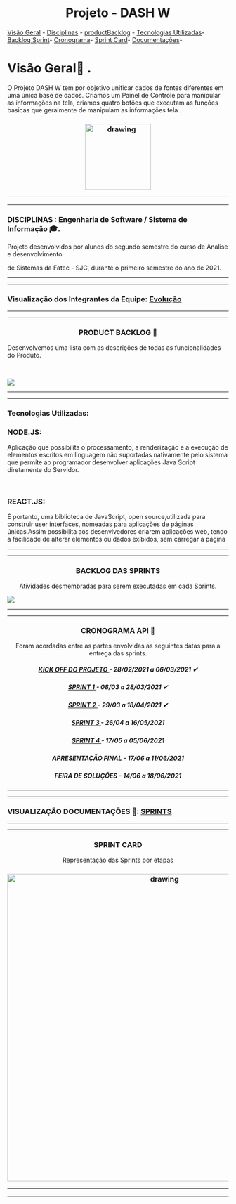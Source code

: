 <h1 align="center">Projeto - DASH W </h1

<p align="center">
    <a href="#Visao-Geral">Visão Geral</a> -
    <a href="#Disciplinas">Disciplinas</a> -
    <a href="#productBacklog">productBacklog</a> -
    <a href="#tecnologias-utilizadas">Tecnologias Utilizadas</a>-
    <a href="#Backlog - Sprint">Backlog Sprint</a>-
    <a href="#Cronograma">Cronograma</a>-
    <a href="#Sprint-Card">Sprint Card</a>-
    <a href="#Documentações">Documentações</a>-
</p>

# Visão Geral🔎 .

O Projeto DASH W tem por objetivo unificar dados de fontes diferentes em uma única base de dados.
Criamos um Painel de Controle para manipular as informações na tela, criamos quatro botões que executam as funções basicas que geralmente de manipulam as informações tela .

<h3 align = "center">  <img src="https://user-images.githubusercontent.com/83122390/116773323-2706ba00-aa2b-11eb-94a9-4d30e187ed39.jpg"  alt="drawing" width =150 </h3>

<p align "center">

   <hr>

   <p align ="center">

   <p align "center">

   <hr>

   <p align ="center">

 <h5 align = "center">

  <p align ="center">

### DISCIPLINAS : Engenharia de Software / Sistema de Informação 🎓.

Projeto desenvolvidos por alunos do segundo semestre do curso de Analise e desenvolvimento

de Sistemas da Fatec - SJC, durante o primeiro semestre do ano de 2021.

<hr>

   <p align ="center">

   <p align "center">

   <hr>

   <p align ="center">

### Visualização dos Integrantes da Equipe: [Evolução](https://github.com/ferreirarita/PROJETO-FATEC-2021/tree/main/Referencias/Sprint1)

 <hr>

   <p align ="center">

   <p align "center">

   <hr>

   <p align ="center">

   <h3 align="center">PRODUCT BACKLOG 📃 </h3>

<h align="center">Desenvolvemos uma lista com as descrições de todas as funcionalidades do Produto.</h>

 <br/>

![](https://user-images.githubusercontent.com/73767256/115166210-5101c900-a088-11eb-9064-126610d986e2.jpeg)

 <hr>

   <p align ="center">

   <p align "center">

   <hr>

   <p align ="center">

### Tecnologias Utilizadas:

### NODE.JS:

Aplicação que possibilita o processamento, a renderização e a execução de elementos escritos em linguagem não suportadas nativamente pelo sistema que permite ao programador desenvolver aplicações Java Script diretamente do Servidor.

   <br/>

### REACT.JS:

É portanto, uma biblioteca de JavaScript, open source,utilizada para construir user interfaces, nomeadas para aplicações de páginas únicas.Assim possibilita aos desenvlvedores criarem aplicações web, tendo a facilidade de alterar elementos ou dados exibidos, sem carregar a página

<p align "center">

   <hr>

   <p align ="center">

   <p align "center">

   <hr>

   <p align ="center">

 <h5 align = "center">

  <p align ="center">

 <h3 align="center">BACKLOG DAS SPRINTS</h3>

 <p align=center>Atividades desmembradas para serem executadas em cada Sprints.

 <br/>

![](https://user-images.githubusercontent.com/73767256/115166281-bfdf2200-a088-11eb-99da-7499a529db65.jpeg)

 <hr>

   <p align ="center">

   <p align "center">

   <hr>

   <p align ="center">

   <h3 align="center">CRONOGRAMA API 📅</h3>

 <p align=center>Foram acordadas entre as partes envolvidas as seguintes datas para a entrega das sprints.

<h5 align = "center">
   <a href=''>
   KICK OFF DO PROJETO </a> - 28/02/2021 a 06/03/2021 ✔</h5>

   <h5 align = "center">
   <a href=''>
   SPRINT 1 </a> - 08/03 a 28/03/2021 ✔</h5>

   <h5 align = "center">
   <a href=''>
   SPRINT 2 </a> - 29/03 a 18/04/2021 ✔</h5>

   <h5 align = "center">
   <a href=''>
   SPRINT 3 </a> - 26/04 a 16/05/2021</h5>

   <h5 align = "center">
   <a href=''>
   SPRINT 4 </a> - 17/05 a 05/06/2021</h5>

   <h5 align = "center">

APRESENTAÇÃO FINAL </a> - 17/06 a 11/06/2021</h5>

   <h5 align = "center">

FEIRA DE SOLUÇÕES</a> - 14/06 a 18/06/2021</h5>

   <h5 align = "center">

   <p align "center">

   <hr>

   <p align ="center">

   <p align "center">

   <p align ="center">

   <p align "center">

   <hr>

   <p align ="center">

### VISUALIZAÇÃO DOCUMENTAÇÕES 📁: [SPRINTS]()

  <p align "center">

   <hr>

   <p align ="center">

   <p align "center">

   <p align ="center">

   <p align "center">

   <hr>

   <p align ="center">

 <h5 align = "center">
    <h3 align = "center"> SPRINT CARD </h3>

   <p align=center>Representação das Sprints por etapas

   <br/>

   <h3 align = "center">  <img src="https://user-images.githubusercontent.com/73767256/115163610-6115aa80-a080-11eb-8b5c-e6e6811ff4d0.jpeg"   alt="drawing" width =700 </h3>

   <hr>

   <p align ="center">

   <p align "center">

   <hr>

   <p align ="center">

 <h5 align = "center">

  <p align ="center">
